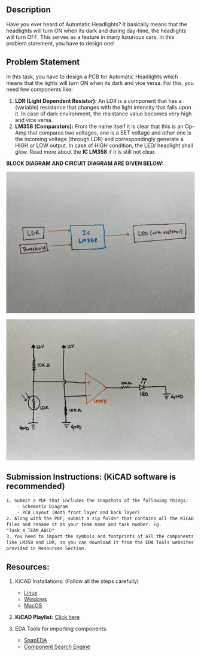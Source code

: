 
## Description

Have you ever heard of Automatic Headlights? It basically means that the headlights will turn ON when its dark and during day-time, the headlights will turn OFF. This serves as a feature in many luxurious cars. In this problem statement, you have to design one!

## Problem Statement

In this task, you have to design a PCB for Automatic Headlights which means that the lights will turn ON when its dark and vice versa. For this, you need few components like:
1. **LDR (Light Dependent Resistor):** An LDR is a component that has a (variable) resistance that changes with the light intensity that falls upon it. In case of dark environment, the resistance value becomes very high and vice versa.
2. **LM358 (Comparators):** From the name itself it is clear that this is an Op-Amp that compares two voltages, one is a SET voltage and other one is the incoming voltage (through LDR) and correspondingly generate a HIGH or LOW output. In case of HIGH condition, the LED/ headlight shall glow. Read more about the **IC LM358** if it is still not clear.

**BLOCK DIAGRAM AND CIRCUIT DIAGRAM ARE GIVEN BELOW:**

![block_diagram](./assets/block_diagram.jpeg)

![ckt_diagram](./assets/circuit_diagram.jpeg)


## Submission Instructions: (KiCAD software is recommended)

```
1. Submit a PDF that includes the snapshots of the following things:
	- Schematic Diagram
	- PCB Layout (Both front layer and back layer)
2. Along with the PDF, submit a zip folder that contains all the KiCAD files and rename it as your team name and task number. Eg. "Task_4_TEAM_ABCD"
3. You need to import the symbols and footprints of all the components like LM358 and LDR, so you can download it from the EDA Tools websites provided in Resources Section.
```



## Resources:

1. KiCAD Installations: (Follow all the steps carefully)
	- [Linux](https://www.kicad.org/download/linux/)
	- [Windows](https://www.kicad.org/download/windows/)
	- [MacOS](https://www.kicad.org/download/macos/)

2. **KiCAD Playlist:** 
	[Click here](https://www.youtube.com/playlist?list=PL3bNyZYHcRSUhUXUt51W6nKvxx2ORvUQB)

3. EDA Tools for importing components:
	- [SnapEDA](https://www.snapeda.com/)
	- [Component Search Engine](https://componentsearchengine.com/)